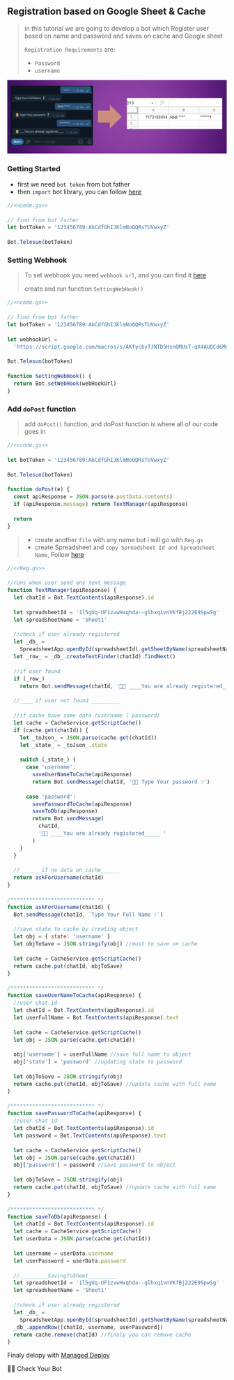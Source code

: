 ## Registration based on Google Sheet & Cache

> in this tutorial we are going to develop a bot which Register user based on name and password and saves on cache and Google sheet
>
> `Registration Requirements` are:
>
> - `Password`
> - `username`

![Connection](../../assets/example/res.png)

### Getting Started

- first we need `bot token` from bot father
- then `import` bot library, you can follow [here](https://github.com/abdiu34567/telesun.js/blob/main/Getting%20Started%20With%20App%20Script.md)

```js
//<<code.gs>>

// find from bot father
let botToken = '123456789:AbCdfGhIJKlmNoQQRsTUVwxyZ'

Bot.Telesun(botToken)
```

### Setting Webhook

> To set webhook you need `webhook url`, and you can find it [here](https://github.com/abdiu34567/telesun.js/blob/main/Deployments/First%20Time%20Deployment.md)
>
> create and run function `SettingWebHook()`

```js
//<<code.gs>>

// find from bot father
let botToken = '123456789:AbCdfGhIJKlmNoQQRsTUVwxyZ'

let webhookUrl =
  'https://script.google.com/macros/s/AKfycbyTJNTD5HsnQMUsT-qX4AUQCd6Moex3zyf9cgdmlzly-mPxmlRlaxzt8lKhljq1zr6Ow/exec'

Bot.Telesun(botToken)

function SettingWebHook() {
  return Bot.setWebHook(webHookUrl)
}
```

### Add `doPost` function

> add `doPost()` function, and doPost function is where all of our code goes in

```js
//<<code.gs>>

let botToken = '123456789:AbCdfGhIJKlmNoQQRsTUVwxyZ'

Bot.Telesun(botToken)

function doPost(e) {
  const apiResponse = JSON.parse(e.postData.contents)
  if (apiResponse.message) return TextManager(apiResponse)

  return
}
```

> - create another `file` with any name but i will go with `Reg.gs`
> - create Spreadsheet and `copy Spreadsheet Id and Spreadsheet Name`, Follow [here](https://github.com/abdiu34567/telesun.js/blob/main/more/CreatSpreadsheet.md)

```js
//<<Reg.gs>>

//runs when user send any text message
function TextManager(apiResponse) {
  let chatId = Bot.TextContents(apiResponse).id

  let spreadsheetId = '1l5gUq-UF1zvwHxqhda--glhxq1vnVKfBj222E9SpwSg'
  let spreadsheetName = 'Sheet1'

  //check if user already registered
  let _db_ =
    SpreadsheetApp.openById(spreadsheetId).getSheetByName(spreadsheetName)
  let _row_ = _db_.createTextFinder(chatId).findNext()

  //if user found
  if (_row_)
    return Bot.sendMessage(chatId, '👩‍💻 ____You are already registered_____ ')

  //____ if user not found _________

  //if cache have some data (username | password)
  let cache = CacheService.getScriptCache()
  if (cache.get(chatId)) {
    let _toJson_ = JSON.parse(cache.get(chatId))
    let _state_ = _toJson_.state

    switch (_state_) {
      case 'username':
        saveUserNameToCache(apiResponse)
        return Bot.sendMessage(chatId, '👩‍💻 Type Your password ❔')

      case 'password':
        savePasswordToCache(apiResponse)
        saveToDb(apiResponse)
        return Bot.sendMessage(
          chatId,
          '👩‍💻 ____You are already registered_____ '
        )
    }
  }

  //_______if no data on cache______
  return askForUsername(chatId)
}

/*************************** */
function askForUsername(chatId) {
  Bot.sendMessage(chatId, `Type Your Full Name ❔`)

  //save state to cache by creating object
  let obj = { state: 'username' }
  let objToSave = JSON.stringify(obj) //must to save on cache

  let cache = CacheService.getScriptCache()
  return cache.put(chatId, objToSave)
}

/*************************** */
function saveUserNameToCache(apiResponse) {
  //user chat id
  let chatId = Bot.TextContents(apiResponse).id
  let userFullName = Bot.TextContents(apiResponse).text

  let cache = CacheService.getScriptCache()
  let obj = JSON.parse(cache.get(chatId))

  obj['username'] = userFullName //save full name to object
  obj['state'] = 'password' //updating state to password

  let objToSave = JSON.stringify(obj)
  return cache.put(chatId, objToSave) //update cache with full name
}

/*************************** */
function savePasswordToCache(apiResponse) {
  //user chat id
  let chatId = Bot.TextContents(apiResponse).id
  let password = Bot.TextContents(apiResponse).text

  let cache = CacheService.getScriptCache()
  let obj = JSON.parse(cache.get(chatId))
  obj['password'] = password //save password to object

  let objToSave = JSON.stringify(obj)
  return cache.put(chatId, objToSave) //update cache with full name
}

/*************************** */
function saveToDb(apiResponse) {
  let chatId = Bot.TextContents(apiResponse).id
  let cache = CacheService.getScriptCache()
  let userData = JSON.parse(cache.get(chatId))

  let username = userData.username
  let userPassword = userData.password

  //_________SavingToSheet_________
  let spreadsheetId = '1l5gUq-UF1zvwHxqhda--glhxq1vnVKfBj222E9SpwSg'
  let spreadsheetName = 'Sheet1'

  //check if user already registered
  let _db_ =
    SpreadsheetApp.openById(spreadsheetId).getSheetByName(spreadsheetName)
  _db_.appendRow([chatId, username, userPassword])
  return cache.remove(chatId) //finaly you can remove cache
}
```

Finaly delopy with [Managed Deploy](https://github.com/abdiu34567/telesun.js/blob/main/Deployments/Manage%20Deployment.md)

🌟💪 Check Your Bot
